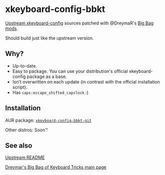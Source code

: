 # xkeyboard-config-bbkt
[Upstream xkeyboard-config](https://gitlab.freedesktop.org/xkeyboard-config/xkeyboard-config) sources patched with @DreymaR's [Big Bag mods](https://gitlab.freedesktop.org/xkeyboard-config/xkeyboard-config).

Should build just like the upstream version.

## Why?
* Up-to-date.
* Easy to package. You can use your distribution's official xkeyboard-config package as a base.
* Isn't overwritten on each update (in contrast with the official installation script).
* Has `caps:escape_shifted_capslock` :)

## Installation
AUR package: [`xkeyboard-config-bbkt-git`](https://aur.archlinux.org/packages/xkeyboard-config-bbkt-git/)

Other distros: Soon™

## See also
[Upstream README](https://gitlab.freedesktop.org/xkeyboard-config/xkeyboard-config/-/blob/master/README)

[Dreymar's Big Bag of Keyboard Tricks main page](https://dreymar.colemak.org/index.html)
